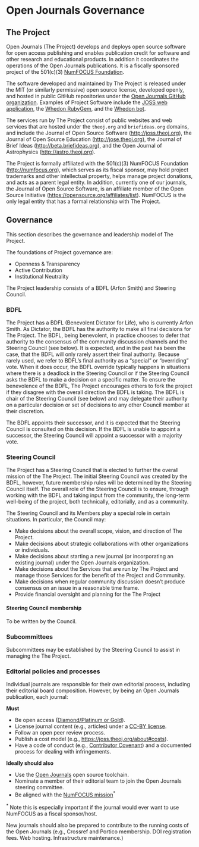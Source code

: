 # Open Journals Governance

## The Project

Open Journals (The Project) develops and deploys open source software for open access publishing and enables publication credit for software and other research and educational products. In addition it coordinates the operations of the Open Journals publications. It is a fiscally sponsored project of the 501(c)(3) [NumFOCUS Foundation](https://www.numfocus.org).

The software developed and maintained by The Project is released under the MIT (or similarly permissive) open source license, developed openly, and hosted in public GitHub repositories under the [Open Journals GitHub organization](https://github.com/openjournals). Examples of Project Software include the [JOSS web application](https://github.com/openjournals/joss), the [Whedon RubyGem](https://github.com/openjournals/whedon), and the [Whedon bot](https://github.com/openjournals/whedon-api).

The services run by The Project consist of public websites and web services that are hosted under the `theoj.org` and `briefideas.org` domains, and include the Journal of Open Source Software (http://joss.theoj.org), the Journal of Open Source Education (http://jose.theoj.org), the Journal of Brief Ideas (http://beta.briefideas.org), and the Open Journal of Astrophysics (http://astro.theoj.org).

The Project is formally affiliated with the 501(c)(3) NumFOCUS Foundation (http://numfocus.org), which serves as its fiscal sponsor, may hold project trademarks and other intellectual property, helps manage project donations, and acts as a parent legal entity. In addition, currently one of our journals, the Journal of Open Source Software, is an affiliate member of the Open Source Initiative (https://opensource.org/affiliates/list). NumFOCUS is the only legal entity that has a formal relationship with The Project.

## Governance

This section describes the governance and leadership model of The Project.

The foundations of Project governance are:

- Openness & Transparency
- Active Contribution
- Institutional Neutrality

The Project leadership consists of a BDFL (Arfon Smith) and Steering Council.

### BDFL

The Project has a BDFL (Benevolent Dictator for Life), who is currently Arfon Smith. As Dictator, the BDFL has the authority to make all final decisions for The Project. The BDFL, being benevolent, in practice chooses to defer that authority to the consensus of the community discussion channels and the Steering Council (see below). It is expected, and in the past has been the case, that the BDFL will only rarely assert their final authority. Because rarely used, we refer to BDFL’s final authority as a “special” or “overriding” vote. When it does occur, the BDFL override typically happens in situations where there is a deadlock in the Steering Council or if the Steering Council asks the BDFL to make a decision on a specific matter. To ensure the benevolence of the BDFL, The Project encourages others to fork the project if they disagree with the overall direction the BDFL is taking. The BDFL is chair of the Steering Council (see below) and may delegate their authority on a particular decision or set of decisions to any other Council member at their discretion.

The BDFL appoints their successor, and it is expected that the Steering Council is consulted on this decision. If the BDFL is unable to appoint a successor, the Steering Council will appoint a successor with a majority vote.

### Steering Council

The Project has a Steering Council that is elected to further the overall mission of the The Project. The initial Steering Council was created by the BDFL, however, future membership rules will be determined by the Steering Council itself. The overall role of the Steering Council is to ensure, through working with the BDFL and taking input from the community, the long-term well-being of the project, both technically, editorially, and as a community.

The Steering Council and its Members play a special role in certain situations. In particular, the Council may:

- Make decisions about the overall scope, vision, and direction of The Project.
- Make decisions about strategic collaborations with other organizations or individuals.
- Make decisions about starting a new journal (or incorporating an existing journal) under the Open Journals organization.
- Make decisions about the Services that are run by The Project and manage those Services for the benefit of the Project and Community.
- Make decisions when regular community discussion doesn’t produce consensus on an issue in a reasonable time frame.
- Provide financial oversight and planning for the The Project

#### Steering Council membership

To be written by the Council.

### Subcommittees

Subcommittees may be established by the Steering Council to assist in managing the The Project. 

### Editorial policies and processes

Individual journals are responsible for their own editorial process, including their editorial board composition. However, by being an Open Journals publication, each journal:

**Must**

- Be open access ([Diamond/Platinum or Gold](https://en.wikipedia.org/wiki/Open_access#Definitions)).
- License journal content (e.g., articles) under a [CC-BY license](https://creativecommons.org/licenses/by/4.0/). 
- Follow an open peer review process.
- Publish a cost model (e.g., https://joss.theoj.org/about#costs).
- Have a code of conduct (e.g., [Contributor Covenant](https://github.com/openjournals/joss/blob/master/CODE_OF_CONDUCT.md)) and a documented process for dealing with infringements. 

**Ideally should also**

- Use the [Open Journals](https://github.com/openjournals) open source toolchain.
- Nominate a member of their editorial team to join the Open Journals steering committee.
- Be aligned with the [NumFOCUS mission](https://numfocus.org/community/mission)<sup>*</sup>

<sup>*</sup> Note this is especially important if the journal would ever want to use NumFOCUS as a fiscal sponsor/host.

New journals should also be prepared to contribute to the running costs of the Open Journals (e.g., Crossref and Portico membership. DOI registration fees. Web hosting. Infrastructure maintenance.)




